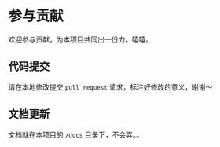 # 参与贡献
欢迎参与贡献，为本项目共同出一份力，嘻嘻。

## 代码提交
请在本地修改提交 `pull request` 请求，标注好修改的意义，谢谢～

## 文档更新
文档就在本项目的 `/docs` 目录下，不会弄。。